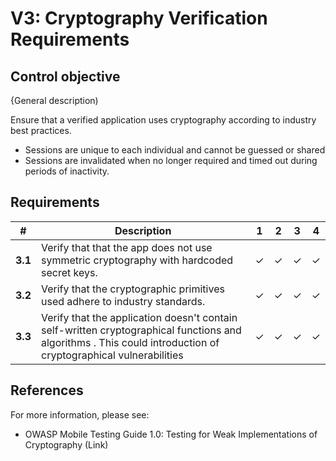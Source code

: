 # V3: Cryptography Verification Requirements

## Control objective

{General description)

Ensure that a verified application uses cryptography according to industry best practices.

- Sessions are unique to each individual and cannot be guessed or shared
- Sessions are invalidated when no longer required and timed out during periods of inactivity.

## Requirements

| # | Description | 1 | 2 | 3 | 4 |
| --- | --- | --- | --- | --- | --- |
| **3.1** | Verify that that the app does not use symmetric cryptography with hardcoded secret keys. | ✓ | ✓ | ✓ | ✓ |
| **3.2** | Verify that the cryptographic primitives used adhere to industry standards. | ✓ | ✓ | ✓ | ✓ |
| **3.3** | Verify that the application doesn't contain self-written cryptographical functions and algorithms . This could introduction of cryptographical vulnerabilities | ✓ | ✓ | ✓ | ✓ |


## References

For more information, please see:

- OWASP Mobile Testing Guide 1.0: Testing for Weak Implementations of Cryptography
(Link)

